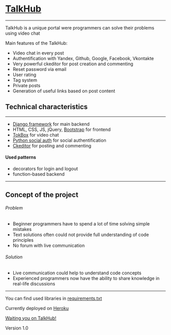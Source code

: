 # [TalkHub](https://talkhub.herokuapp.com)
---

TalkHub is a unique portal were programmers can solve their problems using video chat

Main features of the TalkHub:

* Video chat in every post
* Authentification with Yandex, Github, Google, Facebook, Vkontakte
* Very powerful ckeditor for post creation and commenting
* Reset password via email
* User rating
* Tag system
* Private posts
* Generation of useful links based on post content

## Technical characteristics
---

* [Django framework](https://www.djangoproject.com) for main backend
* HTML, CSS, JS, jQuery, [Bootstrap](https://getbootstrap.com/docs/4.0/getting-started/introduction/) for frontend
* [TokBox](https://tokbox.com) for video chat
* [Python social auth](https://github.com/python-social-auth) for social authentification
* [Ckeditor](https://ckeditor.com) for posting and commenting

#### Used patterns

* decorators for login and logout
* function-based backend
---

## Concept of the project

###### Problem
* Beginner programmers have to spend a lot of time solving simple mistakes
* Text solutions often could not provide full understanding of code principles
* No forum with live communication

###### Solution
* Live communication could help to understand code concepts
* Experienced programmers now have the ability to share knowledge in real-life discussions
---

You can find used libraries in [requirements.txt](https://github.com/vbelovitsky/talkhub/blob/master/requirements.txt)

Currently deployed on [Heroku](https://dashboard.heroku.com)

[Waiting you on TalkHub!](https://talkhub.herokuapp.com)

Version 1.0
